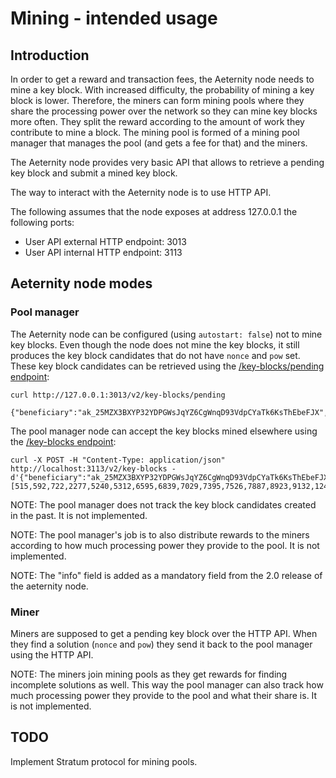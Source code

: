 # Mining - intended usage

## Introduction

In order to get a reward and transaction fees, the Aeternity node needs to mine
a key block. With increased difficulty, the probability of mining a key block
is lower. Therefore, the miners can form mining pools where they share the
processing power over the network so they can mine key blocks more often. They
split the reward according to the amount of work they contribute to mine a
block. The mining pool is formed of a mining pool manager that manages the
pool (and gets a fee for that) and the miners.

The Aeternity node provides very basic API that allows to retrieve a pending key
block and submit a mined key block.

The way to interact with the Aeternity node is to use HTTP API.

The following assumes that the node exposes at address 127.0.0.1 the following
ports:
* User API external HTTP endpoint: 3013
* User API internal HTTP endpoint: 3113

## Aeternity node modes

### Pool manager

The Aeternity node can be configured (using `autostart: false`) not to mine key
blocks. Even though the node does not mine the key blocks, it still produces
the key block candidates that do not have `nonce` and `pow` set. These key
block candidates can be retrieved using the
[/key-blocks/pending endpoint](https://api-docs.aeternity.io#/external/GetPendingKeyBlock):

```
curl http://127.0.0.1:3013/v2/key-blocks/pending

{"beneficiary":"ak_25MZX3BXYP32YDPGWsJqYZ6CgWnqD93VdpCYaTk6KsThEbeFJX","hash":"kh_...","height":6402,"miner":"ak_BpwWtzwJpfGe6AmusjQ9a5aqKF784nXkB2apoHPmNmrJTnPdn","prev_hash":"kh_kb3PaxWQmnE2Nz3CU9GKmX1ZKq2yxEc4YcKL1AT9TSTmrB6YM","prev_key_hash":"kh_kb3PaxWQmnE2Nz3CU9GKmX1ZKq2yxEc4YcKL1AT9TSTmrB6YM","state_hash":"bs_h1XLV6ALUWDP2q7B3B8vxzwgVPncsytAyKH5S8SC8EuFeZYBw","target":537156549,"time":1538656736062,"version":23,"info":"cb_..."}
```

The pool manager node can accept the key blocks mined elsewhere using the
[/key-blocks endpoint](https://api-docs.aeternity.io#/internal/PostKeyBlock):

```
curl -X POST -H "Content-Type: application/json" http://localhost:3113/v2/key-blocks -d'{"beneficiary":"ak_25MZX3BXYP32YDPGWsJqYZ6CgWnqD93VdpCYaTk6KsThEbeFJX","hash":"kh_...","height":6402,"miner":"ak_BpwWtzwJpfGe6AmusjQ9a5aqKF784nXkB2apoHPmNmrJTnPdn","nonce":2461944701583915239,"pow":[515,592,722,2277,5240,5312,6595,6839,7029,7395,7526,7887,8923,9132,12424,13618,14312,14628,15103,15328,16004,16739,16820,17997,18693,19146,19817,20099,21378,22029,22254,23161,24974,25504,25946,26563,28831,29300,29425,30198,31005,31202],"prev_hash":"kh_kb3PaxWQmnE2Nz3CU9GKmX1ZKq2yxEc4YcKL1AT9TSTmrB6YM","prev_key_hash":"kh_kb3PaxWQmnE2Nz3CU9GKmX1ZKq2yxEc4YcKL1AT9TSTmrB6YM","state_hash":"bs_h1XLV6ALUWDP2q7B3B8vxzwgVPncsytAyKH5S8SC8EuFeZYBw","target":537156549,"time":1538656736062,"version":23,"info":"cb_..."}'
```

NOTE: The pool manager does not track the key block candidates created in the
past. It is not implemented.

NOTE: The pool manager's job is to also distribute rewards to the miners
according to how much processing power they provide to the pool. It is not
implemented.

NOTE: The "info" field is added as a mandatory field from the 2.0
release of the aeternity node.

### Miner

Miners are supposed to get a pending key block over the HTTP API. When they
find a solution (`nonce` and `pow`) they send it back to the pool manager
using the HTTP API.

NOTE: The miners join mining pools as they get rewards for finding incomplete
solutions as well. This way the pool manager can also track how much
processing power they provide to the pool and what their share is. It is not
implemented.

## TODO

Implement Stratum protocol for mining pools.

